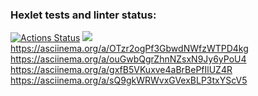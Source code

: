 ### Hexlet tests and linter status:
[![Actions Status](https://github.com/Nomade1984/frontend-project-44/actions/workflows/hexlet-check.yml/badge.svg)](https://github.com/Nomade1984/frontend-project-44/actions)
<a href="https://codeclimate.com/github/Nomade1984/frontend-project-44/maintainability"><img src="https://api.codeclimate.com/v1/badges/025377ceaaccb91c88fe/maintainability" /></a>
https://asciinema.org/a/OTzr2ogPf3GbwdNWfzWTPD4kg
https://asciinema.org/a/ouGwbQgrZhnNZsxN9Jy6yPoU4
https://asciinema.org/a/gxfB5VKuxve4aBrBePfIlUZ4R
https://asciinema.org/a/sQ9gkWRWvxGVexBLP3txYScV5
